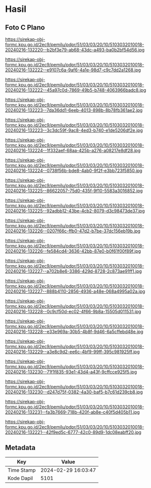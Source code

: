 # Hasil

## Foto C Plano

https://sirekap-obj-formc.kpu.go.id/2ec9/pemilu/pdpr/51/03/03/20/10/5103032010018-20240216-132220--b2bf3e79-ab68-43dc-a493-ba0b2bf54d56.jpg

https://sirekap-obj-formc.kpu.go.id/2ec9/pemilu/pdpr/51/03/03/20/10/5103032010018-20240216-132222--e9107c6a-9af6-4a1e-98d7-c9c7dd2a1268.jpg

https://sirekap-obj-formc.kpu.go.id/2ec9/pemilu/pdpr/51/03/03/20/10/5103032010018-20240216-132222--45a97c0d-7869-49b5-b748-4063966badc8.jpg

https://sirekap-obj-formc.kpu.go.id/2ec9/pemilu/pdpr/51/03/03/20/10/5103032010018-20240216-132223--7da36dd1-6eeb-4013-898b-8b78fb361ae2.jpg

https://sirekap-obj-formc.kpu.go.id/2ec9/pemilu/pdpr/51/03/03/20/10/5103032010018-20240216-132223--3c3dc59f-9ac8-4ed3-b740-e1de5206df2e.jpg

https://sirekap-obj-formc.kpu.go.id/2ec9/pemilu/pdpr/51/03/03/20/10/5103032010018-20240216-132224--1f332aef-68aa-425b-a276-a08217e8df28.jpg

https://sirekap-obj-formc.kpu.go.id/2ec9/pemilu/pdpr/51/03/03/20/10/5103032010018-20240216-132224--0738f56b-bde8-4ab0-9f2f-e3bb723f5850.jpg

https://sirekap-obj-formc.kpu.go.id/2ec9/pemilu/pdpr/51/03/03/20/10/5103032010018-20240216-132225--86622057-75d0-435f-9f10-5583a3016852.jpg

https://sirekap-obj-formc.kpu.go.id/2ec9/pemilu/pdpr/51/03/03/20/10/5103032010018-20240216-132225--92adbb12-43be-4cb2-8079-d3c98473de37.jpg

https://sirekap-obj-formc.kpu.go.id/2ec9/pemilu/pdpr/51/03/03/20/10/5103032010018-20240216-132226--0207f66c-ffb0-47d2-b7be-37dc156eb19b.jpg

https://sirekap-obj-formc.kpu.go.id/2ec9/pemilu/pdpr/51/03/03/20/10/5103032010018-20240216-132226--fe584cd4-3636-42bb-87e0-b0f61f00f89f.jpg

https://sirekap-obj-formc.kpu.go.id/2ec9/pemilu/pdpr/51/03/03/20/10/5103032010018-20240216-132227--a702b8e6-3386-429d-8728-2c873ae91ff1.jpg

https://sirekap-obj-formc.kpu.go.id/2ec9/pemilu/pdpr/51/03/03/20/10/5103032010018-20240216-132227--888b4110-2856-4936-a48e-068a4995a02a.jpg

https://sirekap-obj-formc.kpu.go.id/2ec9/pemilu/pdpr/51/03/03/20/10/5103032010018-20240216-132228--0c9cf50d-ec02-4f66-9b8a-15505d011531.jpg

https://sirekap-obj-formc.kpu.go.id/2ec9/pemilu/pdpr/51/03/03/20/10/5103032010018-20240216-132228--e33e969a-30b5-4b8f-9d46-6a5cffebd48e.jpg

https://sirekap-obj-formc.kpu.go.id/2ec9/pemilu/pdpr/51/03/03/20/10/5103032010018-20240216-132229--a3e8c9d2-ee6c-4bf9-99ff-395c981925ff.jpg

https://sirekap-obj-formc.kpu.go.id/2ec9/pemilu/pdpr/51/03/03/20/10/5103032010018-20240216-132230--71f1f835-93e1-43d4-a43f-9cffcce925f5.jpg

https://sirekap-obj-formc.kpu.go.id/2ec9/pemilu/pdpr/51/03/03/20/10/5103032010018-20240216-132230--d247d75f-0382-4a30-baf5-b7c61d239cb8.jpg

https://sirekap-obj-formc.kpu.go.id/2ec9/pemilu/pdpr/51/03/03/20/10/5103032010018-20240216-132231--fa3b7669-718b-420f-ab8e-c40f5d405b11.jpg

https://sirekap-obj-formc.kpu.go.id/2ec9/pemilu/pdpr/51/03/03/20/10/5103032010018-20240216-132221--42f9ed5c-6777-42c0-89d9-1dc08eabff20.jpg


## Metadata

| Key        | Value               |
| ---------- | ------------------- |
| Time Stamp | 2024-02-29 16:03:47 |
| Kode Dapil | 5101                |



